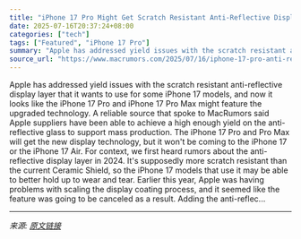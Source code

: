 ```yaml
---
title: "iPhone 17 Pro Might Get Scratch Resistant Anti-Reflective Display After All"
date: 2025-07-16T20:37:24+08:00
categories: ["tech"]
tags: ["Featured", "iPhone 17 Pro"]
summary: "Apple has addressed yield issues with the scratch resistant anti-reflective display layer that it wants to use for some iPhone 17 models, and now it looks like the iPhone 17 Pro and &zwnj;iPhone 17 Pr"
source_url: "https://www.macrumors.com/2025/07/16/iphone-17-pro-anti-reflective-display/"
---
```


Apple has addressed yield issues with the scratch resistant anti-reflective display layer that it wants to use for some iPhone 17 models, and now it looks like the iPhone 17 Pro and &zwnj;iPhone 17 Pro&zwnj; Max might feature the upgraded technology. A reliable source that spoke to MacRumors said Apple suppliers have been able to achieve a high enough yield on the anti-reflective glass to support mass production. The &zwnj;iPhone 17 Pro&zwnj; and Pro Max will get the new display technology, but it won't be coming to the &zwnj;iPhone 17&zwnj; or the iPhone 17 Air. For context, we first heard rumors about the anti-reflective display layer in 2024. It's supposedly more scratch resistant than the current Ceramic Shield, so the &zwnj;iPhone 17&zwnj; models that use it may be able to better hold up to wear and tear. Earlier this year, Apple was having problems with scaling the display coating process, and it seemed like the feature was going to be canceled as a result. Adding the anti-reflec...

---

*来源: [原文链接](https://www.macrumors.com/2025/07/16/iphone-17-pro-anti-reflective-display/)*
